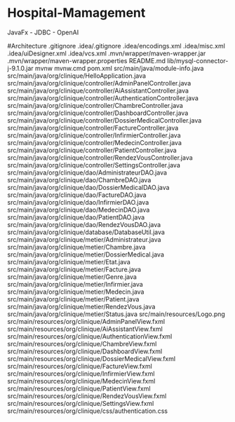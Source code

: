 # Hospital-Mamagement
JavaFx - JDBC - OpenAI


#Architecture
.gitignore
.idea/.gitignore
.idea/encodings.xml
.idea/misc.xml
.idea/uiDesigner.xml
.idea/vcs.xml
.mvn/wrapper/maven-wrapper.jar
.mvn/wrapper/maven-wrapper.properties
README.md
lib/mysql-connector-j-9.1.0.jar
mvnw
mvnw.cmd
pom.xml
src/main/java/module-info.java
src/main/java/org/clinique/HelloApplication.java
src/main/java/org/clinique/controller/AdminPanelController.java
src/main/java/org/clinique/controller/AiAssistantController.java
src/main/java/org/clinique/controller/AuthenticationController.java
src/main/java/org/clinique/controller/ChambreController.java
src/main/java/org/clinique/controller/DashboardController.java
src/main/java/org/clinique/controller/DossierMedicalController.java
src/main/java/org/clinique/controller/FactureController.java
src/main/java/org/clinique/controller/InfirmierController.java
src/main/java/org/clinique/controller/MedecinController.java
src/main/java/org/clinique/controller/PatientController.java
src/main/java/org/clinique/controller/RendezVousController.java
src/main/java/org/clinique/controller/SettingsController.java
src/main/java/org/clinique/dao/AdministrateurDAO.java
src/main/java/org/clinique/dao/ChambreDAO.java
src/main/java/org/clinique/dao/DossierMedicalDAO.java
src/main/java/org/clinique/dao/FactureDAO.java
src/main/java/org/clinique/dao/InfirmierDAO.java
src/main/java/org/clinique/dao/MedecinDAO.java
src/main/java/org/clinique/dao/PatientDAO.java
src/main/java/org/clinique/dao/RendezVousDAO.java
src/main/java/org/clinique/database/DatabaseUtil.java
src/main/java/org/clinique/metier/Administrateur.java
src/main/java/org/clinique/metier/Chambre.java
src/main/java/org/clinique/metier/DossierMedical.java
src/main/java/org/clinique/metier/Etat.java
src/main/java/org/clinique/metier/Facture.java
src/main/java/org/clinique/metier/Genre.java
src/main/java/org/clinique/metier/Infirmier.java
src/main/java/org/clinique/metier/Medecin.java
src/main/java/org/clinique/metier/Patient.java
src/main/java/org/clinique/metier/RendezVous.java
src/main/java/org/clinique/metier/Status.java
src/main/resources/Logo.png
src/main/resources/org/clinique/AdminPanelView.fxml
src/main/resources/org/clinique/AiAssistantView.fxml
src/main/resources/org/clinique/AuthenticationView.fxml
src/main/resources/org/clinique/ChambreView.fxml
src/main/resources/org/clinique/DashboardView.fxml
src/main/resources/org/clinique/DossierMedicalView.fxml
src/main/resources/org/clinique/FactureView.fxml
src/main/resources/org/clinique/InfirmierView.fxml
src/main/resources/org/clinique/MedecinView.fxml
src/main/resources/org/clinique/PatientView.fxml
src/main/resources/org/clinique/RendezVousView.fxml
src/main/resources/org/clinique/SettingsView.fxml
src/main/resources/org/clinique/css/authentication.css
